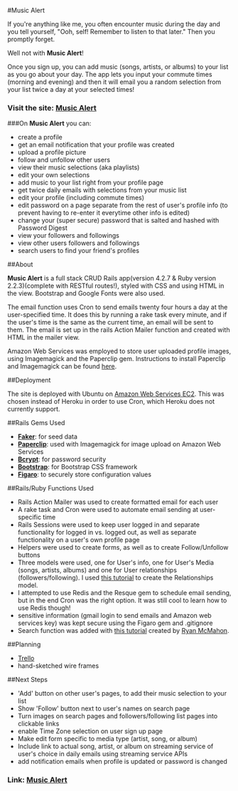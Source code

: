 #Music Alert

If you're anything like me, you often encounter music during the day and you tell yourself, "Ooh, self! Remember to listen to that later." Then you promptly forget. 

Well not with **Music Alert**! 

Once you sign up, you can add music (songs, artists, or albums) to your list as you go about your day. The app lets you input your commute times (morning and evening) and then it will email you a random selection from your list twice a day at your selected times! 


### Visit the site: [Music Alert](http://ec2-54-183-65-59.us-west-1.compute.amazonaws.com:3000/)

###On **Music Alert** you can:    

* create a profile 
* get an email notification that your profile was created 
* upload a profile picture  
* follow and unfollow other users  
* view their  music selections (aka playlists)  
* edit your own selections  
* add music to your list right from your profile page 
* get twice daily emails with selections from your music list 
* edit your profile (including commute times)  
* edit password on a page separate from the rest of user's profile info (to prevent having to re-enter it everytime other info is edited)
* change your (super secure) password that is salted and hashed with Password Digest  
* view your followers and followings  
* view other users followers and followings  
* search users to find your friend's profiles 


##About

**Music Alert** is a full stack CRUD Rails app(version 4.2.7 & Ruby version 2.2.3)(complete with RESTful routes!), styled with CSS and using HTML in the view. Bootstrap and Google Fonts were also used. 

The email function uses Cron to send emails twenty four hours a day at the user-specified time. It does this by running a rake task every minute, and if the user's time is the same as the current time, an email will be sent to them. The email is set up in the rails Action Mailer function and created with HTML in the mailer view. 

Amazon Web Services was employed to store user uploaded profile images, using Imagemagick and the Paperclip gem. Instructions to install Paperclip and Imagemagick can be found [here](https://www.youtube.com/watch?v=Z5W-Y3aROVE).  

##Deployment 

The site is deployed with Ubuntu on [Amazon Web Services EC2](https://aws.amazon.com/ec2/). This was chosen instead of Heroku in order to use Cron, which Heroku does not currently support.


##Rails Gems Used
* [**Faker**](https://github.com/stympy/faker): for seed data  
* [**Paperclip**](https://github.com/thoughtbot/paperclip): used with Imagemagick for image upload on Amazon Web Services  
* [**Bcrypt**](https://rubygems.org/gems/bcrypt/versions/3.1.11): for password security  
* [**Bootstrap**](https://rubygems.org/gems/bootstrap): for Bootstrap CSS framework
* [**Figaro**](https://github.com/laserlemon/figaro): to securely store configuration values  

##Rails/Ruby Functions Used
* Rails Action Mailer was used to create formatted email for each user
* A rake task and Cron were used to automate email sending at user-specific time
* Rails Sessions were used to keep user logged in and separate functionality for logged in vs. logged out, as well as separate functionality on a user's own profile page
* Helpers were used to create forms, as well as to create Follow/Unfollow buttons
* Three models were used, one for User's info, one for User's Media (songs, artists, albums) and one for User relationships (followers/following). I used [this tutorial](https://github.com/ezRAez/crud_related_models) to create the Relationships model.
* I attempted to use Redis and the Resque gem to schedule email sending, but in the end Cron was the right option. It was still cool to learn how to use Redis though!
* sensitive information (gmail login to send emails and Amazon web services key) was kept secure using the Figaro gem and .gitignore
* Search function was added with [this tutorial](http://www.rymcmahon.com/articles/2) created by [Ryan McMahon](https://github.com/rymcmahon). 

##Planning
* [Trello](https://trello.com/b/dSzsG32O/musicreminders)
* hand-sketched wire frames

##Next Steps
* 'Add' button on other user's pages, to add their music selection to your list
* Show 'Follow' button next to user's names on search page
* Turn images on search pages and followers/following list pages into clickable links
* enable Time Zone selection on user sign up page
* Make edit form specific to media type (artist, song, or album)
* Include link to actual song, artist, or album on streaming service of user's choice in daily emails using streaming service APIs
* add notification emails when profile is updated or password is changed

### Link: [Music Alert](http://ec2-54-183-65-59.us-west-1.compute.amazonaws.com:3000/)





